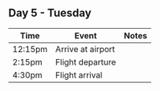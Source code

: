## Day 5 - Tuesday



| Time  | Event         | Notes |
|-------|------------------|-------|
|12:15pm|Arrive at airport |       |
|2:15pm |Flight departure  |       |
|4:30pm |Flight arrival    |       |


